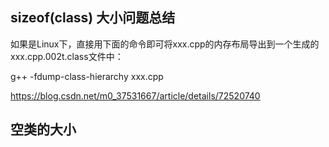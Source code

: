 ## sizeof(class) 大小问题总结

如果是Linux下，直接用下面的命令即可将xxx.cpp的内存布局导出到一个生成的xxx.cpp.002t.class文件中：

g++ -fdump-class-hierarchy xxx.cpp

https://blog.csdn.net/m0_37531667/article/details/72520740

## 空类的大小